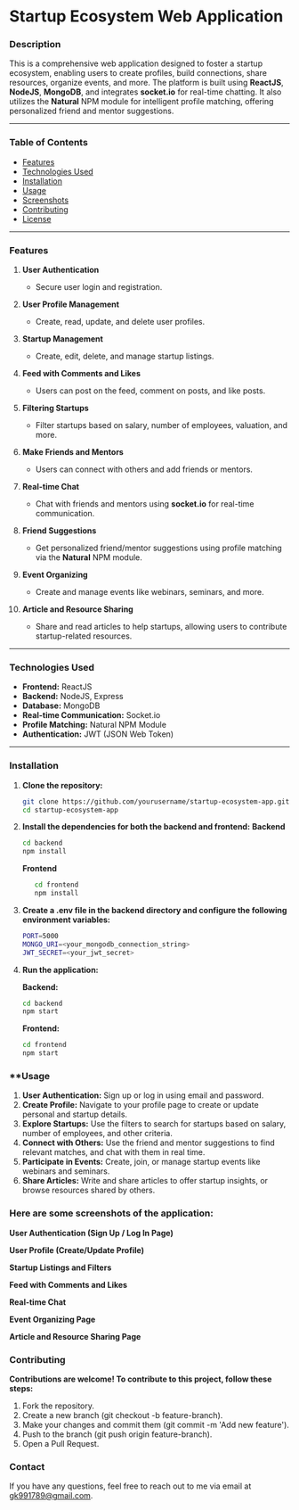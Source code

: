 # **Startup Ecosystem Web Application**

### **Description**
This is a comprehensive web application designed to foster a startup ecosystem, enabling users to create profiles, build connections, share resources, organize events, and more. The platform is built using **ReactJS**, **NodeJS**, **MongoDB**, and integrates **socket.io** for real-time chatting. It also utilizes the **Natural** NPM module for intelligent profile matching, offering personalized friend and mentor suggestions.

---

### **Table of Contents**
- [Features](#features)
- [Technologies Used](#technologies-used)
- [Installation](#installation)
- [Usage](#usage)
- [Screenshots](#screenshots)
- [Contributing](#contributing)
- [License](#license)

---

### **Features**

1. **User Authentication**
   - Secure user login and registration.
   
2. **User Profile Management**
   - Create, read, update, and delete user profiles.
   
3. **Startup Management**
   - Create, edit, delete, and manage startup listings.
   
4. **Feed with Comments and Likes**
   - Users can post on the feed, comment on posts, and like posts.
   
5. **Filtering Startups**
   - Filter startups based on salary, number of employees, valuation, and more.

6. **Make Friends and Mentors**
   - Users can connect with others and add friends or mentors.

7. **Real-time Chat**
   - Chat with friends and mentors using **socket.io** for real-time communication.

8. **Friend Suggestions**
   - Get personalized friend/mentor suggestions using profile matching via the **Natural** NPM module.

9. **Event Organizing**
   - Create and manage events like webinars, seminars, and more.

10. **Article and Resource Sharing**
    - Share and read articles to help startups, allowing users to contribute startup-related resources.

---

### **Technologies Used**
- **Frontend:** ReactJS
- **Backend:** NodeJS, Express
- **Database:** MongoDB
- **Real-time Communication:** Socket.io
- **Profile Matching:** Natural NPM Module
- **Authentication:** JWT (JSON Web Token)
  
---

### **Installation**

1. **Clone the repository:**

   ```bash
   git clone https://github.com/yourusername/startup-ecosystem-app.git
   cd startup-ecosystem-app
2. **Install the dependencies for both the backend and frontend:**
   **Backend**
   ```bash
   cd backend
   npm install
   ```
   **Frontend**
   ```bash
      cd frontend
      npm install
   ```
3. **Create a .env file in the backend directory and configure the following environment variables:**
   ```bash
   PORT=5000
   MONGO_URI=<your_mongodb_connection_string>
   JWT_SECRET=<your_jwt_secret>
   ```
4. **Run the application:**

   **Backend:**
   ```bash
   cd backend
   npm start
   ```
   **Frontend:**
   ```bash
   cd frontend
   npm start
   ```
### **Usage
1. **User Authentication:**
   Sign up or log in using email and password.
2. **Create Profile:**
   Navigate to your profile page to create or update personal and startup details.
3. **Explore Startups:**
   Use the filters to search for startups based on salary, number of employees, and other criteria.
4. **Connect with Others:**
   Use the friend and mentor suggestions to find relevant matches, and chat with them in real time.
5. **Participate in Events:**
   Create, join, or manage startup events like webinars and seminars.
6. **Share Articles:**
   Write and share articles to offer startup insights, or browse resources shared by others.



### **Here are some screenshots of the application:**

**User Authentication (Sign Up / Log In Page)**

**User Profile (Create/Update Profile)**

**Startup Listings and Filters**

**Feed with Comments and Likes**

**Real-time Chat**

**Event Organizing Page**

**Article and Resource Sharing Page**


### **Contributing**
**Contributions are welcome! To contribute to this project, follow these steps:**

1. Fork the repository.
2. Create a new branch (git checkout -b feature-branch).
3. Make your changes and commit them (git commit -m 'Add new feature').
4. Push to the branch (git push origin feature-branch).
5. Open a Pull Request.

### **Contact**
If you have any questions, feel free to reach out to me via email at gk991789@gmail.com.
